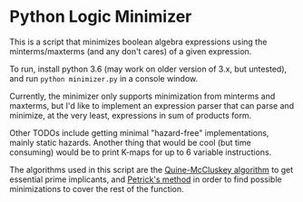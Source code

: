 # Python Logic Minimizer

This is a script that minimizes boolean algebra expressions using the minterms/maxterms (and any don't cares) of a given expression.

To run, install python 3.6 (may work on older version of 3.x, but untested), and run `python minimizer.py` in a console window.

Currently, the minimizer only supports minimization from minterms and maxterms, but I'd like to implement an expression parser that can parse and minimize, at the very least, expressions in sum of products form.

Other TODOs include getting minimal "hazard-free" implementations, mainly static hazards. Another thing that would be cool (but time consuming) would be to print K-maps for up to 6 variable instructions.

The algorithms used in this script are the  [Quine-McCluskey algorithm](https://en.wikipedia.org/wiki/Quine%E2%80%93McCluskey_algorithm#Step_2:_prime_implicant_chart) to get essential prime implicants, and [Petrick's method](https://en.wikipedia.org/wiki/Petrick%27s_method) in order to find possible minimizations to cover the rest of the function.